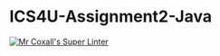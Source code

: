 # ICS4U-Assignment2-Java
[![Mr Coxall's Super Linter](https://github.com/Yiyun-Qin/ICS4U-Assignment2-Java/workflows/Mr%20Coxall's%20Super%20Linter/badge.svg)](https://github.com/Yiyun-Qin/ICS4U-Assignment2-Java/actions/)
